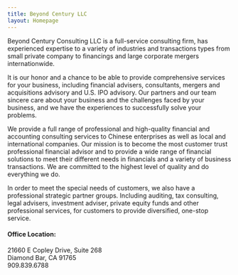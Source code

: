 ```yaml
---
title: Beyond Century LLC
layout: Homepage
---
```


Beyond Century Consulting LLC is a full-service consulting firm, has experienced expertise to a variety of industries and transactions types from small private company to financings and large corporate mergers internationwide. 

It is our  honor and a chance to be able to provide comprehensive services for your business, including financial advisers, consultants, mergers and acquisitions advisory and U.S. IPO advisory. Our partners and our team sincere care about your business  and the challenges faced by your business, and we have the experiences to successfully solve your problems.

We provide a full range of professional and high-quality financial and accounting consulting services to Chinese enterprises as well as local and international companies. Our mission is to become the most customer trust professional financial advisor and to provide a wide range of financial solutions to meet their different needs in financials and a variety of business transactions. We are committed to the highest level of quality and do everything we do.

In order to meet the special needs of customers, we also have a professional strategic partner groups. Including auditing, tax consulting, legal advisers, investment adviser, private equity funds and other professional services, for customers to provide diversified, one-stop service.  


#### Office Location:
21660 E Copley Drive, Suite 268  
Diamond Bar, CA 91765  
909.839.6788

